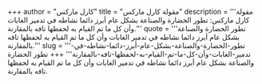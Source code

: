 +++
author = "كارل ماركس"
title = "مقولة كارل ماركس"
description = '''مقولة كارل ماركس: تطور الحضارة والصناعة بشكل عام أبرز دائما نشاطه في تدمير الغابات وأن كل ما تم القيام به لحفظها تافه بالمقارنة.'''
quote = '''تطور الحضارة والصناعة بشكل عام أبرز دائما نشاطه في تدمير الغابات وأن كل ما تم القيام به لحفظها تافه بالمقارنة.'''
slug = '''تطور-الحضارة-والصناعة-بشكل-عام-أبرز-دائما-نشاطه-في-تدمير-الغابات-وأن-كل-ما-تم-القيام-به-لحفظها-تافه-بالمقارنة'''
+++
تطور الحضارة والصناعة بشكل عام أبرز دائما نشاطه في تدمير الغابات وأن كل ما تم القيام به لحفظها تافه بالمقارنة.
